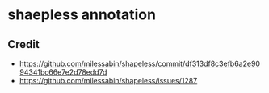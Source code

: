 # shaepless annotation

## Credit

- <https://github.com/milessabin/shapeless/commit/df313df8c3efb6a2e9094341bc66e7e2d78edd7d>
- <https://github.com/milessabin/shapeless/issues/1287>
